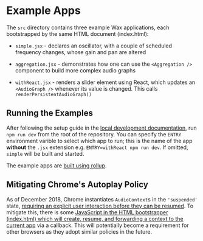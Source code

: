 # Example Apps

The `src` directory contains three example Wax applications, each bootstrapped by the same HTML document (index.html):

* `simple.jsx` - declares an oscillator, with a couple of scheduled frequency changes, whose gain and pan are altered

* `aggregation.jsx` - demonstrates how one can use the `<Aggregation />` component to build more complex audio graphs

* `withReact.jsx` - renders a slider element using React, which updates an `<AudioGraph />` whenever its value is changed. This calls `renderPersistentAudioGraph()`

## Running the Examples

After following the setup guide in the [local development documentation](https://github.com/jamesseanwright/wax/blob/master/docs/007-local-development.md), run `npm run dev` from the root of the repository. You can specify the `ENTRY` environment varible to select which app to run; this is the name of the app **without** the `.jsx` extension e.g. `ENTRY=withReact npm run dev`. If omitted, `simple` will be built and started.

The example apps are [built using rollup](https://github.com/jamesseanwright/wax/blob/master/rollup.config.js).

## Mitigating Chrome's Autoplay Policy

As of December 2018, Chrome instantiates `AudioContext`s in the `'suspended'` state, [requiring an explicit user interaction before they can be resumed](https://developers.google.com/web/updates/2017/09/autoplay-policy-changes#webaudio). To mitigate this, there is some [JavaScript in the HTML bootstrapper (index.html) which will create, resume, and forwarding a context to the current app](https://github.com/jamesseanwright/wax/blob/master/example/src/index.html#L14) via a callback. This will potentially become a requirement for other browsers as they adopt similar policies in the future.
